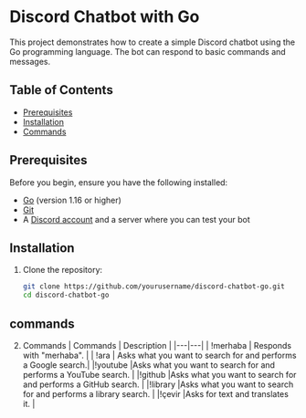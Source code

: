 # Discord Chatbot with Go

This project demonstrates how to create a simple Discord chatbot using the Go programming language. The bot can respond to basic commands and messages.

## Table of Contents

- [Prerequisites](#prerequisites)
- [Installation](#installation)
- [Commands](#commands)

## Prerequisites

Before you begin, ensure you have the following installed:

- [Go](https://golang.org/doc/install) (version 1.16 or higher)
- [Git](https://git-scm.com/downloads)
- A [Discord account](https://discord.com/) and a server where you can test your bot

## Installation

1. Clone the repository:

   ```sh
   git clone https://github.com/yourusername/discord-chatbot-go.git
   cd discord-chatbot-go
## commands
2. Commands
| Commands  | Description  |
|---|---|
| !merhaba  | Responds with "merhaba".  |
| !ara  | Asks what you want to search for and performs a Google search.|
|!youtube   |Asks what you want to search for and performs a YouTube search.   |
|!github   |Asks what you want to search for and performs a GitHub search.   |
|!library   |Asks what you want to search for and performs a library search.   |
|!çevir  |Asks for text and translates it.   |
